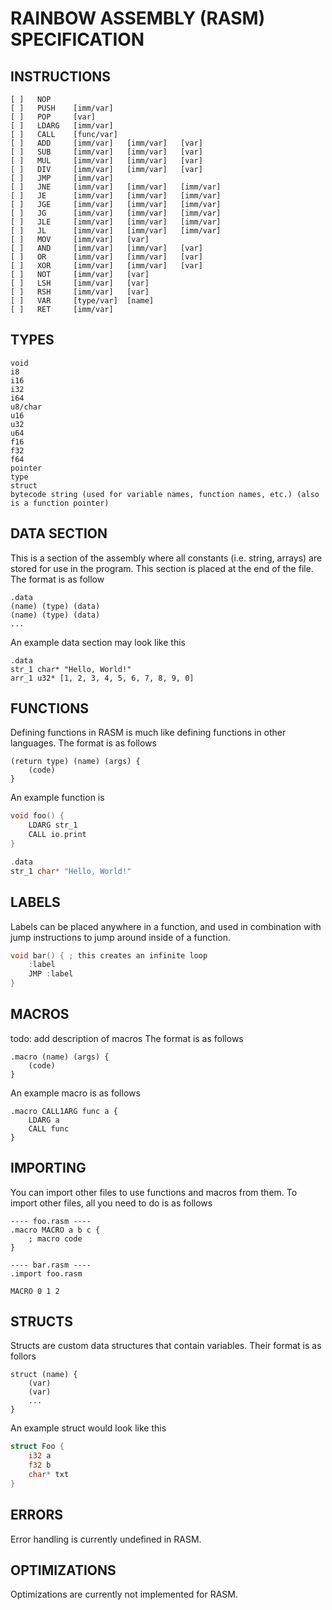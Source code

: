 # RAINBOW ASSEMBLY (RASM) SPECIFICATION

## INSTRUCTIONS

```
[ ]   NOP
[ ]   PUSH    [imm/var]
[ ]   POP     [var]
[ ]   LDARG   [imm/var]
[ ]   CALL    [func/var]
[ ]   ADD     [imm/var]   [imm/var]   [var]
[ ]   SUB     [imm/var]   [imm/var]   [var]
[ ]   MUL     [imm/var]   [imm/var]   [var]
[ ]   DIV     [imm/var]   [imm/var]   [var]
[ ]   JMP     [imm/var]
[ ]   JNE     [imm/var]   [imm/var]   [imm/var]
[ ]   JE      [imm/var]   [imm/var]   [imm/var]
[ ]   JGE     [imm/var]   [imm/var]   [imm/var]
[ ]   JG      [imm/var]   [imm/var]   [imm/var]
[ ]   JLE     [imm/var]   [imm/var]   [imm/var]
[ ]   JL      [imm/var]   [imm/var]   [imm/var]
[ ]   MOV     [imm/var]   [var]
[ ]   AND     [imm/var]   [imm/var]   [var]
[ ]   OR      [imm/var]   [imm/var]   [var]
[ ]   XOR     [imm/var]   [imm/var]   [var]
[ ]   NOT     [imm/var]   [var]
[ ]   LSH     [imm/var]   [var]
[ ]   RSH     [imm/var]   [var]
[ ]   VAR     [type/var]  [name]
[ ]   RET     [imm/var]
```

## TYPES

```
void
i8
i16
i32
i64
u8/char
u16
u32
u64
f16
f32
f64
pointer
type
struct
bytecode string (used for variable names, function names, etc.) (also is a function pointer)
```

## DATA SECTION
This is a section of the assembly where all constants (i.e. string, arrays) are stored for use in the program.
This section is placed at the end of the file.
The format is as follow
```
.data
(name) (type) (data)
(name) (type) (data)
...
```
An example data section may look like this
```
.data
str_1 char* "Hello, World!"
arr_1 u32* [1, 2, 3, 4, 5, 6, 7, 8, 9, 0]
```

## FUNCTIONS
Defining functions in RASM is much like defining functions in other languages.
The format is as follows
```
(return type) (name) (args) {
    (code)
}
```
An example function is
```c
void foo() {
    LDARG str_1
    CALL io.print
}

.data
str_1 char* "Hello, World!"
```

## LABELS
Labels can be placed anywhere in a function, and used in combination with jump instructions to jump around inside of a function.
```c
void bar() { ; this creates an infinite loop
    :label
    JMP :label
}
```

## MACROS
todo: add description of macros
The format is as follows
```
.macro (name) (args) {
    (code)
}
```
An example macro is as follows
```
.macro CALL1ARG func a {
    LDARG a
    CALL func
}
```

## IMPORTING
You can import other files to use functions and macros from them.
To import other files, all you need to do is as follows
```
---- foo.rasm ----
.macro MACRO a b c {
    ; macro code
}

---- bar.rasm ----
.import foo.rasm

MACRO 0 1 2
```

## STRUCTS
Structs are custom data structures that contain variables.
Their format is as follors
```
struct (name) {
    (var)
    (var)
    ...
}
```
An example struct would look like this
```rust
struct Foo {
    i32 a
    f32 b
    char* txt
}
```

## ERRORS
Error handling is currently undefined in RASM.

## OPTIMIZATIONS
Optimizations are currently not implemented for RASM.